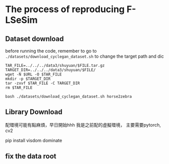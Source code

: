 # The process of reproducing F-LSeSim
## Dataset download
before running the code, remember to go to `./datasets/download_cyclegan_dataset.sh` to change the target path and dic
```
TAR_FILE=../../../data3/shuyuan/$FILE.tar.gz
TARGET_DIR=../../../data3/shuyuan/$FILE/
wget -N $URL -O $TAR_FILE
mkdir -p $TARGET_DIR
tar -zxvf $TAR_FILE -C TARGET_DIR
rm $TAR_FILE
```
```bash ./datasets/download_cyclegan_dataset.sh horse2zebra```
## Library Download
配環境可能有點麻煩，早日開始hhh
我是之前配的虛擬環境，
主要需要pytorch, cv2 

pip install visdom dominate

## fix the data root
